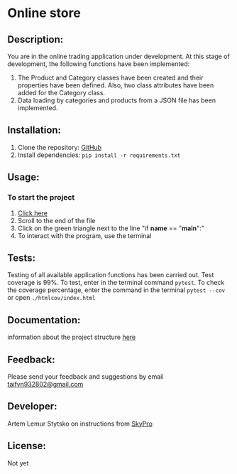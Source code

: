 # Online store
## Description: 
You are in the online trading application under development. At this stage of development, the following functions have been implemented:
1) The 
Product
and 
Category classes have been created and their properties have been defined. Also, two class attributes have been added for the 
Category
class.
2) Data loading by categories and products from a JSON file has been implemented.
## Installation:
1. Clone the repository:
[GitHub](https://github.com/Lemur946/HomeWork)
2. Install dependencies:
``pip install -r requirements.txt``
## Usage:
### To start the project
1. [Сlick here](src/main.py)
2. Scroll to the end of the file
3. Click on the green triangle next to the line "if __name__ == "__main__":"
4. To interact with the program, use the terminal

## Tests:
Testing of all available application functions has been carried out. 
Test coverage is 99%. To test, enter in the terminal command ```pytest```. 
To check the coverage percentage, enter the command in the terminal ```pytest --cov``` 
or open ```./htmlcov/index.html```
## Documentation:
information about the project structure [here](README.MD)
## Feedback:
Please send your feedback and suggestions by email taifyn932802@gmail.com
## Developer:
Artem Lemur Stytsko on instructions from [SkyPro](https://sky.pro/)
## License:
Not yet